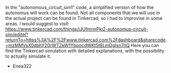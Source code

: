 In the "autonomous_circuit_sim1" code, a simplified version of how the autonomus will work can be found. Not all components that we will use in the actual project can be found in Tinkercad, so I had to improvise in some areas.
I would suggest to visit: https://www.tinkercad.com/things/iJUfmnnPki2-autonomus-circuit-sim/editel?returnTo=https%3A%2F%2Fwww.tinkercad.com%2Fdashboard&sharecode=mzMMVsX0dbhY20rWTZeW1YbpocdWKt5t8LmDgIsn7nQ
Here you can find the Tinkercad simulation with detailed explanations, with the possibility to actually simulate it.

- Enea322